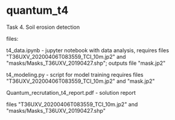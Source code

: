 # quantum_t4

Task 4. Soil erosion detection

files:

t4_data.ipynb     - jupyter notebook with data analysis, 
requires files "T36UXV_20200406T083559_TCI_10m.jp2" and "masks/Masks_T36UXV_20190427.shp";
outputs file "mask.jp2"
        
        
t4_modeling.py    - script for model training
requires files "T36UXV_20200406T083559_TCI_10m.jp2" and "mask.jp2"
      
      
Quantum_recrutation_t4_report.pdf   - solution report

files "T36UXV_20200406T083559_TCI_10m.jp2" and "masks/Masks_T36UXV_20190427.shp"
